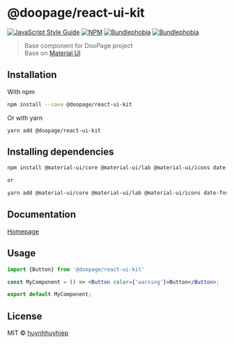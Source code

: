 # @doopage/react-ui-kit

[![JavaScript Style Guide](https://img.shields.io/badge/code_style-standard-brightgreen.svg)](https://standardjs.com)
[![NPM](https://img.shields.io/npm/v/@doopage/react-ui-kit.svg)](https://www.npmjs.com/package/@doopage/react-ui-kit) 
[![Bundlephobia](https://badgen.net/bundlephobia/tree-shaking/@doopage/react-ui-kit)](https://bundlephobia.com/result?p=@doopage/react-ui-kit@latest)
[![Bundlephobia](https://badgen.net/bundlephobia/minzip/@doopage/react-ui-kit)](https://bundlephobia.com/result?p=@doopage/react-ui-kit@latest)


> Base component for DooPage project<br/>Base on [Material UI](material-ui.com)

## Installation

With npm

```bash
npm install --save @doopage/react-ui-kit
```

Or with yarn

```
yarn add @doopage/react-ui-kit
```

## Installing dependencies

```bash
npm install @material-ui/core @material-ui/lab @material-ui/icons date-fns moment

or

yarn add @material-ui/core @material-ui/lab @material-ui/icons date-fns moment
```

## Documentation

[Homepage](https://huynhhuyhiep.github.io/doopage-react-ui-kit)

## Usage

```jsx
import {Button} from '@doopage/react-ui-kit'

const MyComponent = () => <Button color={'warning'}>Button</Button>;

export default MyComponent;
```

## License

MIT © [huynhhuyhiep](https://github.com/huynhhuyhiep)
